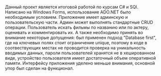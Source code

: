 Данный проект является итоговой работой по курсам C# и SQl. Написано на Windows Forms, использование ADO.NET было необходимым условием.
Приложение имеет админскую и пользовательскую части. Админ может выполнять стандартные CRUD операции. Пользователь искать фильмы по названию или по актеру,
оценивать и комментировать их. А также необходимо принять во внимание некоторые допущения: был применен подход "Database first", где на ключевых полях стоит ограничение unique, поэтому в коде в соотвествующих местах не проводится проверка на уникальность вводимых данных, пароли пользователей хранятся не в хешированном виде, устройство пользователя имеет достаточный объем оперативной памяти. Интерфейсу приложения уделено меньше внимания, основной упор был сделан на функционал.


